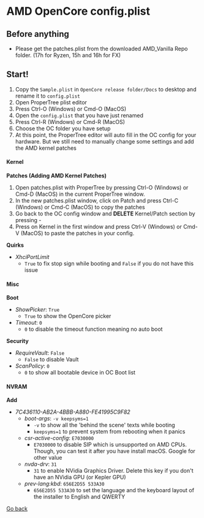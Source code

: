 # AMD OpenCore config.plist

## Before anything

* Please get the patches.plist from the downloaded AMD_Vanilla Repo folder. \(17h for Ryzen, 15h and 16h for FX\)

## Start!

1. Copy the `Sample.plist` in `OpenCore release folder/Docs` to desktop and rename it to `config.plist`
1. Open ProperTree plist editor
2. Press Ctrl-O \(Windows\) or Cmd-O \(MacOS\)
3. Open the `config.plist` that you have just renamed
2. Press Ctrl-R \(Windows\) or Cmd-R \(MacOS\)
3. Choose the OC folder you have setup
4. At this point, the ProperTree editor will auto fill in the OC config for your hardware. But we still need to manually change some settings and add the AMD kernel patches

<!-- tabs:start -->

#### **Kernel**

**Patches (Adding AMD Kernel Patches)**

1. Open patches.plist with ProperTree by pressing Ctrl-O \(Windows\) or Cmd-D \(MacOS\) in the current ProperTree window.
2. In the new patches.plist window, click on Patch and press Ctrl-C \(Windows\) or Cmd-C \(MacOS\) to copy the patches
3. Go back to the OC config window and **DELETE** Kernel/Patch section by pressing -
4. Press on Kernel in the first window and press Ctrl-V \(Windows\) or Cmd-V \(MacOS\) to paste the patches in your config.

**Quirks**

- *XhciPortLimit*
    - `True` to fix stop sign while booting and `False` if you do not have this issue

#### **Misc**

**Boot**
- *ShowPicker*: `True`
    -  `True` to show the OpenCore picker
- *Timeout*: `0`
    - `0` to disable the timeout function meaning no auto boot

**Security**
- *RequireVault*: `False`
    - `False` to disable Vault
- *ScanPolicy*: `0`
    - `0` to show all bootable device in OC Boot list

#### **NVRAM**

**Add**
- *7C436110-AB2A-4BBB-A880-FE41995C9F82*
    - *boot-args*: `-v keepsyms=1`
        - `-v` to show all the 'behind the scene' texts while booting
        - `keepsyms=1` to prevent system from rebooting when it panics
    - *csr-active-config*: `E7030000`
        - `E7030000` to disable SIP which is unsupported on AMD CPUs. Though, you can test it after you have install macOS. Google for other value
    - *nvda-drv*: `31`
        - `31` to enable NVidia Graphics Driver. Delete this key if you don't have an NVidia GPU \(or Kepler GPU\)
    - *prev-lang:kbd*: `656E2D55 533A30`
        - `656E2D55 533A30` to set the language and the keyboard layout of the installer to English and QWERTY

<!-- tabs:end -->

<a href="#" onclick="window.history.back()">Go back</a>